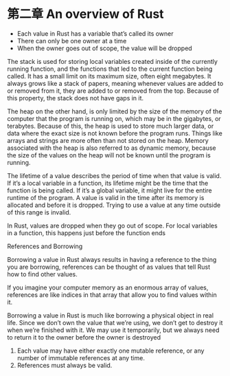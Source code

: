 # 第二章 An overview of Rust

- Each value in Rust has a variable that’s called its owner
- There can only be one owner at a time
- When the owner goes out of scope, the value will be dropped

The stack is used for storing local variables created inside of the currently running function, and
the functions that led to the current function being called. It has a small limit on its maximum
size, often eight megabytes. It always grows like a stack of papers, meaning whenever values are
added to or removed from it, they are added to or removed from the top. Because of this
property, the stack does not have gaps in it.

The heap on the other hand, is only limited by the size of the memory of the computer that the
program is running on, which may be in the gigabytes, or terabytes. Because of this, the heap is
used to store much larger data, or data where the exact size is not known before the program
runs. Things like arrays and strings are more often than not stored on the heap. Memory
associated with the heap is also referred to as dynamic memory, because the size of the values on
the heap will not be known until the program is running.

The lifetime of a value describes the period of time when that value is valid. If
it’s a local variable in a function, its lifetime might be the time that the function is being called.
If it’s a global variable, it might live for the entire runtime of the program. A value is valid in the
time after its memory is allocated and before it is dropped. Trying to use a value at any time
outside of this range is invalid.

In Rust, values are dropped when they go out of scope. For
local variables in a function, this happens just before the function ends

References and Borrowing

Borrowing a value in Rust
always results in having a reference to the thing you are borrowing, references can be thought of
as values that tell Rust how to find other values.

If you imagine your computer memory as an
enormous array of values, references are like indices in that array that allow you to find values
within it.

Borrowing a value in Rust is much like borrowing a physical object in real life. Since we don’t
own the value that we’re using, we don’t get to destroy it when we’re finished with it. We may
use it temporarily, but we always need to return it to the owner before the owner is destroyed

1. Each value may have either exactly one mutable reference, or any number of immutable
   references at any time.
2. References must always be valid.

